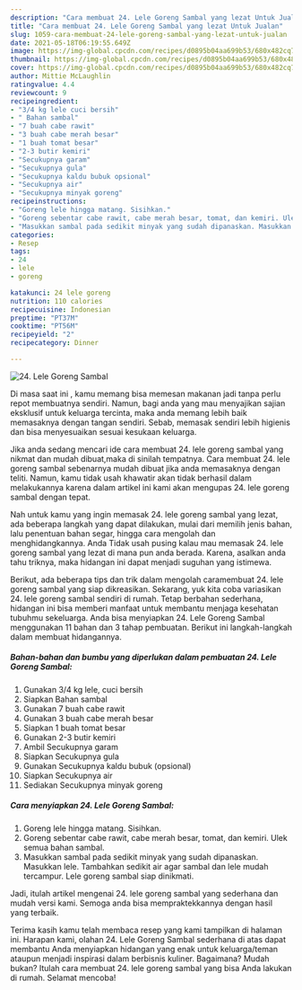 ```yaml
---
description: "Cara membuat 24. Lele Goreng Sambal yang lezat Untuk Jualan"
title: "Cara membuat 24. Lele Goreng Sambal yang lezat Untuk Jualan"
slug: 1059-cara-membuat-24-lele-goreng-sambal-yang-lezat-untuk-jualan
date: 2021-05-18T06:19:55.649Z
image: https://img-global.cpcdn.com/recipes/d0895b04aa699b53/680x482cq70/24-lele-goreng-sambal-foto-resep-utama.jpg
thumbnail: https://img-global.cpcdn.com/recipes/d0895b04aa699b53/680x482cq70/24-lele-goreng-sambal-foto-resep-utama.jpg
cover: https://img-global.cpcdn.com/recipes/d0895b04aa699b53/680x482cq70/24-lele-goreng-sambal-foto-resep-utama.jpg
author: Mittie McLaughlin
ratingvalue: 4.4
reviewcount: 9
recipeingredient:
- "3/4 kg lele cuci bersih"
- " Bahan sambal"
- "7 buah cabe rawit"
- "3 buah cabe merah besar"
- "1 buah tomat besar"
- "2-3 butir kemiri"
- "Secukupnya garam"
- "Secukupnya gula"
- "Secukupnya kaldu bubuk opsional"
- "Secukupnya air"
- "Secukupnya minyak goreng"
recipeinstructions:
- "Goreng lele hingga matang. Sisihkan."
- "Goreng sebentar cabe rawit, cabe merah besar, tomat, dan kemiri. Ulek semua bahan sambal."
- "Masukkan sambal pada sedikit minyak yang sudah dipanaskan. Masukkan lele. Tambahkan sedikit air agar sambal dan lele mudah tercampur. Lele goreng sambal siap dinikmati."
categories:
- Resep
tags:
- 24
- lele
- goreng

katakunci: 24 lele goreng 
nutrition: 110 calories
recipecuisine: Indonesian
preptime: "PT37M"
cooktime: "PT56M"
recipeyield: "2"
recipecategory: Dinner

---
```



![24. Lele Goreng Sambal](https://img-global.cpcdn.com/recipes/d0895b04aa699b53/680x482cq70/24-lele-goreng-sambal-foto-resep-utama.jpg)

Di masa  saat ini , kamu memang bisa memesan makanan jadi tanpa perlu repot membuatnya sendiri. Namun, bagi anda yang mau menyajikan sajian eksklusif untuk keluarga tercinta, maka anda memang lebih baik memasaknya dengan tangan sendiri. Sebab, memasak sendiri lebih higienis dan bisa menyesuaikan sesuai kesukaan keluarga.

Jika anda sedang mencari ide cara membuat 24. lele goreng sambal yang nikmat dan mudah dibuat,maka di sinilah tempatnya. Cara membuat 24. lele goreng sambal  sebenarnya mudah dibuat jika anda memasaknya dengan teliti. Namun, kamu tidak usah khawatir akan tidak berhasil dalam melakukannya 
karena dalam artikel ini kami akan mengupas 24. lele goreng sambal dengan tepat.  



Nah untuk kamu yang ingin memasak 24. lele goreng sambal yang lezat, ada beberapa langkah yang dapat dilakukan, mulai dari memilih jenis bahan, lalu penentuan bahan segar, hingga cara mengolah dan menghidangkannya. Anda Tidak usah pusing kalau mau memasak 24. lele goreng sambal yang lezat di mana pun anda berada. Karena, asalkan anda  tahu triknya, maka hidangan ini dapat menjadi suguhan yang istimewa.

Berikut, ada beberapa tips dan trik dalam mengolah caramembuat 24. lele goreng sambal yang siap dikreasikan. Sekarang, yuk kita coba variasikan 24. lele goreng sambal sendiri di rumah. Tetap berbahan sederhana, hidangan ini bisa memberi manfaat untuk membantu menjaga kesehatan tubuhmu sekeluarga. Anda bisa menyiapkan 24. Lele Goreng Sambal menggunakan 11 bahan dan 3 tahap pembuatan. Berikut ini langkah-langkah dalam membuat hidangannya.

<!--inarticleads1-->

##### Bahan-bahan dan bumbu yang diperlukan dalam pembuatan 24. Lele Goreng Sambal:

1. Gunakan 3/4 kg lele, cuci bersih
1. Siapkan  Bahan sambal
1. Gunakan 7 buah cabe rawit
1. Gunakan 3 buah cabe merah besar
1. Siapkan 1 buah tomat besar
1. Gunakan 2-3 butir kemiri
1. Ambil Secukupnya garam
1. Siapkan Secukupnya gula
1. Gunakan Secukupnya kaldu bubuk (opsional)
1. Siapkan Secukupnya air
1. Sediakan Secukupnya minyak goreng




<!--inarticleads2-->

##### Cara menyiapkan 24. Lele Goreng Sambal:

1. Goreng lele hingga matang. Sisihkan.
1. Goreng sebentar cabe rawit, cabe merah besar, tomat, dan kemiri. Ulek semua bahan sambal.
1. Masukkan sambal pada sedikit minyak yang sudah dipanaskan. Masukkan lele. Tambahkan sedikit air agar sambal dan lele mudah tercampur. Lele goreng sambal siap dinikmati.




Jadi, itulah artikel mengenai  24. lele goreng sambal  yang sederhana dan mudah versi kami. Semoga anda bisa mempraktekkannya dengan hasil yang terbaik. 

Terima kasih kamu telah membaca resep yang kami tampilkan di halaman ini. Harapan kami, olahan  24. Lele Goreng Sambal sederhana di atas dapat membantu Anda menyiapkan hidangan yang enak untuk keluarga/teman ataupun menjadi inspirasi dalam berbisnis kuliner. Bagaimana? Mudah bukan? Itulah cara membuat 24. lele goreng sambal yang bisa Anda lakukan di rumah. Selamat mencoba!

